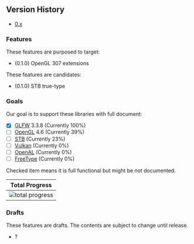 ## Version History

- [0.x](0.x/README.md)

### Features

These features are purposed to target:

- (0.1.0) OpenGL 307 extensions

These features are candidates:

- (0.1.0) STB true-type

### Goals

Our goal is to support these libraries with full document:

- [x] [GLFW](https://www.glfw.org/) 3.3.8 (Currently 100%)
- [ ] [OpenGL](https://www.khronos.org/opengl/) 4.6 (Currently 39%)
- [ ] [STB](https://github.com/nothings/stb) (Currently 23%)
- [ ] [Vulkan](https://www.vulkan.org/) (Currently 0%)
- [ ] [OpenAL](https://www.openal.org/) (Currently 0%)
- [ ] [FreeType](https://freetype.org/) (Currently 0%)

Checked item means it is full functional but might be not documented.

|                         Total Progress                         |
|:--------------------------------------------------------------:|
| ![total progress](https://progress-bar.dev/27/?title=progress) |

### Drafts

These features are drafts. The contents are subject to change until release.

- ?
